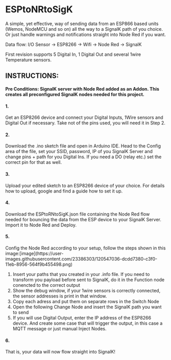 # ESPtoNRtoSigK
A simple, yet effective, way of sending data from an ESP866 based units (Wemos, NodeMCU and so on) all the way to a SignalK path of you choice. Or just handle warnings and notifications straight into Node Red if you want.

Data flow: I/O Sensor -> ESP8266 -> Wifi -> Node Red -> SignalK

First revision supports 5 Digital In, 1 Digital Out and several 1wire Temperature sensors.

<h2>INSTRUCTIONS:</h2>
<h4>Pre Conditions: SignalK server with Node Red added as an Addon. This creates all preconfigured SignalK nodes needed for this project.

<h4>1.</h4>
Get an ESP8266 device and connect your Digital Inputs, 1Wire sensors and Digital Out if necessary. Take not of the pins used, you will need it in Step 2.
<h4>2.</h4>
Download the .ino sketch file and open in Arduino IDE. Head to the Config area of the file, set your SSID, password, IP of you SignalK Server and change pins + path for you Digital Ins. If you need a DO (relay etc.) set the correct pin for that as well.
<h4>3.</h4>
Upload your edited sketch to an ESP8266 device of your choice. For details how to upload, google and find a guide how to set it up.
<h4>4.</h4>
Download the ESPtoRNtoSigK.json file containing the Node Red flow needed for bouncing the data from the ESP device to your SignalK Server. Import it to Node Red and Deploy.
<h4>5.</h4>
Config the Node Red according to your setup, follow the steps shown in this image:[image](https://user-images.githubusercontent.com/23386303/120547036-dcdd7380-c3f0-11eb-8956-564f9b455498.png)


  1. Insert your paths that you created in your .info file. If you need to transform you payload before sent to SignalK, do it in the Function node conencted to the correct output
  2. Show the debug window, if your 1wire sensors is correctly connected, the sensor addresses is print in that window.
  3. Copy each adress and put them on separate rows in the Switch Node
  4. Open the following Change Node and insert the SignalK path you want to send
  5. If you will use Digital Output, enter the IP address of the ESP8266 device. And create some case that will trigger the output, in this case a MQTT message or just manual Inject Nodes.
<h4>6.</h4>
That is, your data will now flow straight into SignalK!

